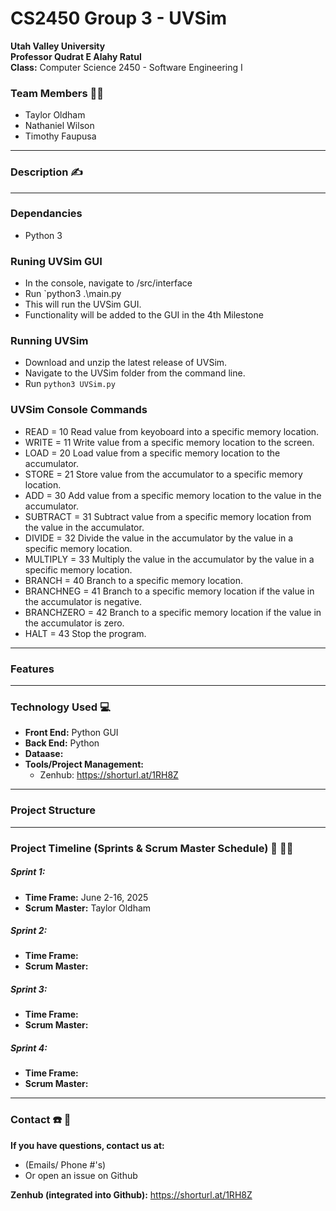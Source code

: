  # CS2450 Group 3 - UVSim  


**Utah Valley University**  
**Professor Qudrat E Alahy Ratul**  
**Class:** Computer Science 2450 - Software Engineering I  

### Team Members 👨‍💻

- Taylor Oldham
- Nathaniel Wilson
- Timothy Faupusa  
---

### Description ✍️

---

### Dependancies
- Python 3

### Runing UVSim GUI
- In the console, navigate to /src/interface
- Run `python3 .\main.py
- This will run the UVSim GUI.
- Functionality will be added to the GUI in the 4th Milestone


### Running UVSim
- Download and unzip the latest release of UVSim.  
- Navigate to the UVSim folder from the command line.  
- Run `python3 UVSim.py`

### UVSim Console Commands
- READ = 10        Read value from keyoboard into a specific memory location.   
- WRITE = 11       Write value from a specific memory location to the screen.  
- LOAD = 20        Load value from a specific memory location to the accumulator.  
- STORE = 21       Store value from the accumulator to a specific memory location.   
- ADD = 30         Add value from a specific memory location to the value in the accumulator.  
- SUBTRACT = 31    Subtract value from a specific memory location from the value in the accumulator.  
- DIVIDE = 32      Divide the value in the accumulator by the value in a specific memory location.  
- MULTIPLY = 33    Multiply the value in the accumulator by the value in a specific memory location.  
- BRANCH = 40      Branch to a specific memory location.  
- BRANCHNEG = 41   Branch to a specific memory location if the value in the accumulator is negative.  
- BRANCHZERO = 42  Branch to a specific memory location if the value in the accumulator is zero.  
- HALT = 43        Stop the program.  

---

### Features

---

### Technology Used 💻   
- **Front End:** Python GUI  
- **Back End:** Python   
- **Dataase:**  
- **Tools/Project Management:**
  - Zenhub: https://shorturl.at/1RH8Z
---

### Project Structure

---

### Project Timeline (Sprints & Scrum Master Schedule) 📆 🏃‍♂️

##### Sprint 1:

- **Time Frame:** June 2-16, 2025
- **Scrum Master:** Taylor Oldham

##### Sprint 2:
- **Time Frame:** 
- **Scrum Master:**

##### Sprint 3:
- **Time Frame:** 
- **Scrum Master:**

##### Sprint 4:
- **Time Frame:** 
- **Scrum Master:**
---

### Contact ☎️ 📧

**If you have questions, contact us at:**
- (Emails/ Phone #'s)
- Or open an issue on Github

**Zenhub (integrated into Github):**
https://shorturl.at/1RH8Z
